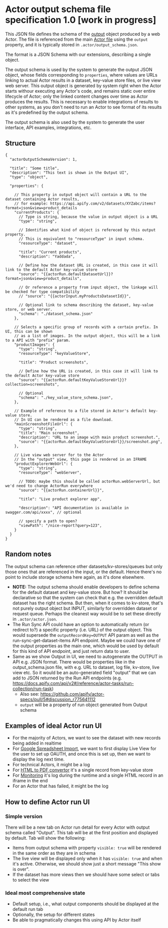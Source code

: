 # Actor output schema file specification 1.0 [work in progress]

This JSON file defines the schema of the [output](../README.md#output) object produced by a web Actor.
The file is referenced from the main [Actor file](./ACTOR_FILE.md) using the `output` property,
and it is typically stored in `.actor/output_schema.json`.

The format is a JSON Schema with our extensions, describing a single object.

The output schema is used by the system to generate the
output JSON object,
whose fields corresponding to `properties`, where values are URLs linking to actual Actor results in a dataset, key-value store files, or live view web server.
This output object is generated by system right when the Actor starts withour executing any Actor's code,
and remains static over entire lifecycle of Actor; only the linked content changes over time as Actor produces the results.
This is necessary to enable integrations of results to other systems, as you don't need to run an Actor
to see format of its results as it's predefined by the output schema.

The output schema is also used by the system to generate the user interface, API examples, integrations, etc.

## Structure

```jsonc
{
  "actorOutputSchemaVersion": 1,
 
  "title": "Some title",
  "description": "This text is shown in the Output UI",
  "type": "object",
  
  "properties": {
  
    // This property in output object will contain a URL to the dataset containing Actor results,
    // for example: https://api.apify.com/v2/datasets/XYZabc/items?format=json&view=product_details
    "currentProducts": {
      // Type is string, because the value in output object is a URL
      "type": "string",
      
      // Identifies what kind of object is refereced by this output property.
      // This is equivalent to "resourceType" in input schema.
      "resourceType": "dataset",
      
      "title": "Current products",
      "description": "Yaddada",
      
      // Define how the dataset URL is created, in this case it will link to the default Actor key-value store  
      "source": "{{actorRun.defaultDatasetUrl}}?format=json&view=product_details",
      
      // Or reference a property from input object, the linkage will be checked for type compatibility
      // "source": "{{actorInput.myProductsDatasetId}}",
      
      // Optional link to schema describing the dataset, key-value store, or web server.
      "schema": "./dataset_schema.json"
    },

    // Selects a specific group of records with a certain prefix. In UI, this can be shown
    // as a list of images. In the output object, this will be a link to a API with "prefix" param.
    "productImages": {
      "type": "string",
      "resourceType": "keyValueStore", 
      
      "title": "Product screenshots",  

      // Define how the URL is created, in this case it will link to the default Actor key-value store
      "source": "{{actorRun.defaultKeyValueStoreUrl}}?collection=screenshots",
      
      // Optional
      "schema": "./key_value_store_schema.json",
    },
    
    // Example of reference to a file stored in Actor's default key-value store.
    // In UI can be rendered as a file download.
    "mainScreenshotFileUrl": {
      "type": "string",
      "title": "Main screenshot",
      "description": "URL to an image with main product screenshot.",
      "source": "{{actorRun.defaultKeyValueStoreUrl}}/screenshot.png",
    },

    // Live view web server for to the Actor
    // In the "output" view, this page is rendered in an IFRAME
    "productExplorerWebUrl": {
      "type": "string",
      "resourceType": "webServer",
      
      // TODO: maybe this should be called actorRun.webServerUrl, but we'd need to change ActorRun everywhere
      "source": "{{actorRun.containerUrl}}", 

      "title": "Live product explorer app",
      
      "description": "API documentation is available in swagger.com/api/xxxx", // optional
      
      // specify a path to open?
      "viewPath": "/nice-report?query=123",
    }
  }
}
```


## Random notes

The output schema can reference other datasets/kv-stores/queues
but only those ones that are referenced in the input, or the default. Hence
there's no point to include storage schema here again, as it's done elsewhere.

- **NOTE:** The output schema should enable developers to define schema for the
  default dataset and key-value store. But how? It should be declarative
  so that the system can check that e.g. the overridden default dataset
  has the right schema. But then, when it comes to kv-store, that's not purely
  output object but INPUT, similarly for overridden dataset or request queue.
  Perhaps the cleanest way would be to set these directly in `.actor/actor.json`.
- The Run Sync API could have an option to automatically return (or redirect to?)
  a specific property (i.e. URL) of the output object.
  This would supersede the `outputRecordKey=OUTPUT` API param as well as
  the run-sync-get-dataset-items API endpoint.
  Maybe we could have one of the output properties as the main one,
  which would be used by default for this kind of API endpoint, and just return
  data to user.
- Same as we show Output in UI, we need to autogenerate the OUTPUT in API e.g. JSON format.
  There would be properties like in the output_schema.json file, with e.g. URL to dataset,
  log file, kv-store, live view etc. So it would be an auto-generated field "output"
  that we can add to JSON returned by the Run API endpoints
  (e.g. https://docs.apify.com/api/v2#/reference/actor-tasks/run-collection/run-task)
  - Also see: https://github.com/apify/actor-specs/pull/5#discussion_r775641112
  - `output` will be a property of run object generated from Output schema



## Examples of ideal Actor run UI

- For the majority of Actors, we want to see the dataset with new records being added in realtime
- For [Google Spreadsheet Import](https://apify.com/lukaskrivka/google-sheets),
  we want to first display Live View for the user to set up OAUTH, and once 
   this is set up, then we want to display the log next time.
- For technical Actors, it might be a log
- For [HTML to PDF convertor](https://apify.com/jancurn/url-to-pdf) it's a single record from key-value store
- For [Monitoring](https://apify.com/apify/monitoring-runner) it's log during the runtime and a single HTML record in an iframe in the end
- For an Actor that has failed, it might be the log

## How to define Actor run UI

### Simple version

There will be a new tab on Actor run detail for every Actor with output schema called "Output".
This tab will be at the first position and displayed by default. Tab will show the following:
- Items from output schema with property `visible: true` will be rendered in the same order
  as they are in schema
- The live view will be displayed only when it has `visible: true` and when it's active.
  Otherwise, we should show just a short message "This show is over".
- If the dataset has more views then we should have some select or tabs to select the view

### Ideal most comprehensive state

- Default setup, i.e., what output components should be displayed at the default run tab
- Optionally, the setup for different states
- Be able to pragmatically changes this using API by Actor itself
